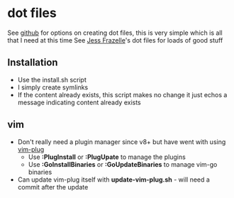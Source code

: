 # dot files
See [github](https://dotfiles.github.io/) for options on creating dot files, this is very simple which is all that I need at this time
See [Jess Frazelle](https://github.com/jfrazelle)'s dot files for loads of good stuff


## Installation
- Use the install.sh script
- I simply create symlinks
- If the content already exists, this script makes no change it just echos a message indicating content already exists


## vim
- Don't really need a plugin manager since v8+ but have went with using [vim-plug](https://github.com/junegunn/vim-plug)
  - Use **:PlugInstall** or **:PlugUpate** to manage the plugins
  - Use **:GoInstallBinaries** or **:GoUpdateBinaries** to manage vim-go binaries
- Can update vim-plug itself with **update-vim-plug.sh** - will need a commit after the update
